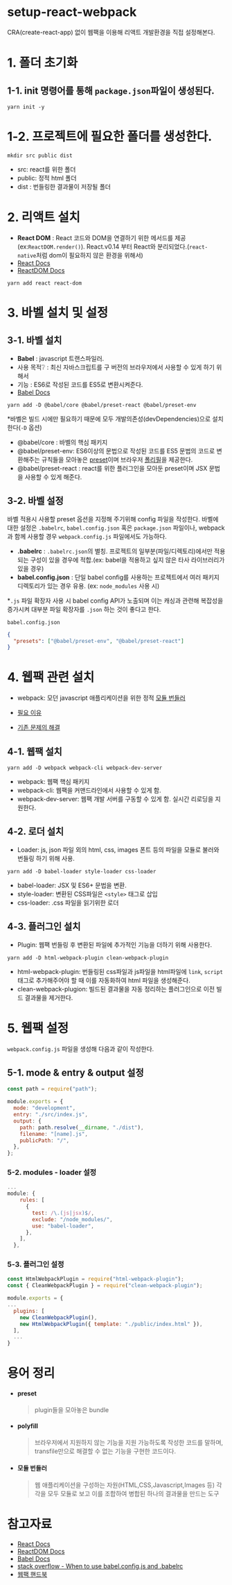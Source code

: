 # setup-react-webpack

CRA(create-react-app) 없이 웹팩을 이용해 리액트 개발환경을 직접 설정해본다.

# 1. 폴더 초기화

## 1-1. init 명령어를 통해 `package.json`파일이 생성된다.

```
yarn init -y
```

# 1-2. 프로젝트에 필요한 폴더를 생성한다.

```
mkdir src public dist
```

- src: react를 위한 폴더
- public: 정적 html 폴더
- dist : 번들링한 결과물이 저장될 폴더

# 2. 리액트 설치

- **React DOM** : React 코드와 DOM을 연결하기 위한 메서드를 제공(ex:`ReactDOM.render()`).
  React.v0.14 부터 React와 분리되었다.(`react-native`처럼 dom이 필요하지 않은 환경을 위해서)
- [React Docs](https://ko.reactjs.org/docs/getting-started.html)
- [ReactDOM Docs](https://ko.reactjs.org/docs/react-dom.html)

```
yarn add react react-dom
```

# 3. 바벨 설치 및 설정

## 3-1. 바벨 설치

- **Babel** : javascript 트랜스파일러.
- 사용 목적❔ : 최신 자바스크립트를 구 버전의 브라우저에서 사용할 수 있게 하기 위해서
- 기능 : ES6로 작성된 코드를 ES5로 변환시켜준다.
- [Babel Docs](https://babeljs.io/docs/en/)

```
yarn add -D @babel/core @babel/preset-react @babel/preset-env
```

\*바벨은 빌드 시에만 필요하기 때문에 모두 개발의존성(devDependencies)으로 설치한다(`-D` 옵션)

- @babel/core : 바벨의 핵심 패키지
- @babel/preset-env: ES6이상의 문법으로 작성된 코드를 ES5 문법의 코드로 변환해주는 규칙들을 모아놓은 [preset](#preset)이며 브라우저 [폴리필](#polyfill)을 제공한다.
- @babel/preset-react : react를 위한 플러그인을 모아둔 preset이며 JSX 문법을 사용할 수 있게 해준다.

## 3-2. 바벨 설정

바벨 적용시 사용할 preset 옵션을 지정해 주기위해 config 파일을 작성한다.
바벨에 대한 설정은 `.babelrc`, `babel.config.json` 혹은 `package.json` 파일이나, webpack과 함께 사용할 경우 `webpack.config.js` 파일에서도 가능하다.

- **.babelrc** : `.babelrc.json`의 별칭. 프로젝트의 일부분(파일/디렉토리)에서만 적용되는 구성이 있을 경우에 적합.(ex: babel을 적용하고 싶지 않은 타사 라이브러리가 있을 경우)
- **babel.config.json** : 단일 babel config를 사용하는 프로젝트에서 여러 패키지 디렉토리가 있는 경우 유용. (ex: `node_modules` 사용 시)

\*`.js` 파일 확장자 사용 시 babel config API가 노출되며 이는 캐싱과 관련해 복잡성을 증가시켜 대부분 파일 확장자를 `.json` 하는 것이 좋다고 한다.

`babel.config.json`

```json
{
  "presets": ["@babel/preset-env", "@babel/preset-react"]
}
```

# 4. 웹팩 관련 설치

- webpack: 모던 javascript 애플리케이션을 위한 정적 [모듈 번들러](#모듈-번들러)

- [필요 이유](https://joshua1988.github.io/webpack-guide/motivation/why-webpack.html#%EC%9B%B9%ED%8C%A9%EC%9D%98-%EB%93%B1%EC%9E%A5-%EB%B0%B0%EA%B2%BD)
- [기존 문제의 해결](https://joshua1988.github.io/webpack-guide/motivation/problem-to-solve.html)

## 4-1. 웹팩 설치

```
yarn add -D webpack webpack-cli webpack-dev-server
```

- webpack: 웹팩 핵심 패키지
- webpack-cli: 웹팩을 커맨드라인에서 사용할 수 있게 함.
- webpack-dev-server: 웹팩 개발 서버를 구동할 수 있게 함. 실시간 리로딩을 지원한다.

## 4-2. 로더 설치

- Loader: js, json 파일 외의 html, css, images 폰트 등의 파일을 모듈로 불러와 번들링 하기 위해 사용.

```
yarn add -D babel-loader style-loader css-loader
```

- babel-loader: JSX 및 ES6+ 문법을 변환.
- style-loader: 변환된 CSS파일은 `<style>` 태그로 삽입
- css-loader: .css 파일을 읽기위한 로더

## 4-3. 플러그인 설치

- Plugin: 웹팩 번들링 후 변환된 파일에 추가적인 기능을 더하기 위해 사용한다.

```
yarn add -D html-webpack-plugin clean-webpack-plugin
```

- html-webpack-plugin: 번들링된 css파일과 js파일을 html파일에 `link`, `script` 태그로 추가해주어야 할 때 이를 자동화하여 html 파일을 생성해준다.
- clean-webpack-plugion: 빌드된 결과물을 자동 정리하는 플러그인으로 이전 빌드 결과물을 제거한다.

# 5. 웹팩 설정

`webpack.config.js` 파일을 생성해 다음과 같이 작성한다.

## 5-1. mode & entry & output 설정

```js
const path = require("path");

module.exports = {
  mode: "development",
  entry: "./src/index.js",
  output: {
    path: path.resolve(__dirname, "./dist"),
    filename: "[name].js",
    publicPath: "/",
  },
};
```

### 5-2. modules - loader 설정

```js
...
module: {
    rules: [
      {
        test: /\.(js|jsx)$/,
        exclude: "/node_modules/",
        use: "babel-loader",
      },
    ],
  },
```

### 5-3. 플러그인 설정

```js
const HtmlWebpackPlugin = require("html-webpack-plugin");
const { CleanWebpackPlugin } = require("clean-webpack-plugin");

module.exports = {
...
  plugins: [
    new CleanWebpackPlugin(),
    new HtmlWebpackPlugin({ template: "./public/index.html" }),
  ],
  ...
}
```

# 용어 정리

- #### preset
  > plugin들을 모아놓은 bundle
- #### polyfill
  > 브라우저에서 지원하지 않는 기능을 지원 가능하도록 작성한 코드를 말하며, transfile만으로 해결할 수 없는 기능을 구현한 코드이다.
- #### 모듈 번들러
  > 웹 애플리케이션을 구성하는 자원(HTML,CSS,Javascript,Images 등) 각각을 모두 모듈로 보고 이를 조합하여 병합된 하나의 결과물을 만드는 도구

# 참고자료

- [React Docs](https://ko.reactjs.org/docs/getting-started.html)
- [ReactDOM Docs](https://ko.reactjs.org/docs/react-dom.html)
- [Babel Docs](https://babeljs.io/docs/en/)
- [stack overflow - When to use babel.config.js and .babelrc](https://stackoverflow.com/questions/60288375/when-to-use-babel-config-js-and-babelrc)
- [웹팩 핸드북](https://joshua1988.github.io/webpack-guide/webpack/what-is-webpack.html#%EB%AA%A8%EB%93%88%EC%9D%B4%EB%9E%80)
